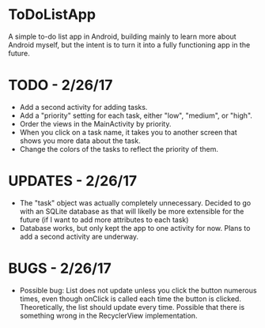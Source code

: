 # ToDoListApp
A simple to-do list app in Android, building mainly to learn more about Android myself, but the intent is to turn it into a fully functioning app in the future.

# TODO - 2/26/17
+ Add a second activity for adding tasks.
+ Add a "priority" setting for each task, either "low", "medium", or "high". 
+ Order the views in the MainActivity by priority.
+ When you click on a task name, it takes you to another screen that shows you more data about the task.
+ Change the colors of the tasks to reflect the priority of them.

# UPDATES - 2/26/17
+ The "task" object was actually completely unnecessary. Decided to go with an SQLite database as that will likelly be more extensible for the future (if I want to add more attributes to each task)
+ Database works, but only kept the app to one activity for now. Plans to add a second activity are underway.


# BUGS - 2/26/17
+ Possible bug: List does not update unless you click the button numerous times, even though onClick is called each time the button is clicked. Theoretically, the list should update every time. Possible that there is something wrong in the RecyclerView implementation.
